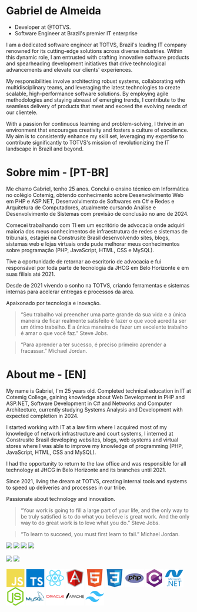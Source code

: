 # Gabriel de Almeida

+ Developer at @TOTVS.<br>
+ Software Engineer at Brazil's premier IT enterprise

<p>
I am a dedicated software engineer at TOTVS, Brazil's leading IT company renowned for its cutting-edge solutions across diverse industries. Within this dynamic role, I am entrusted with crafting innovative software products and spearheading development initiatives that drive technological advancements and elevate our clients' experiences.

My responsibilities involve architecting robust systems, collaborating with multidisciplinary teams, and leveraging the latest technologies to create scalable, high-performance software solutions. By employing agile methodologies and staying abreast of emerging trends, I contribute to the seamless delivery of products that meet and exceed the evolving needs of our clientele.

With a passion for continuous learning and problem-solving, I thrive in an environment that encourages creativity and fosters a culture of excellence. My aim is to consistently enhance my skill set, leveraging my expertise to contribute significantly to TOTVS's mission of revolutionizing the IT landscape in Brazil and beyond.
</p>

# Sobre mim - [PT-BR]
<p>
Me chamo Gabriel, tenho 25 anos.
Conclui o ensino técnico em Informática no colégio Cotemig, obtendo conhecimento sobre Desenvolvimento Web em PHP e ASP.NET, Desenvolvimento de Softwares em C# e Redes e Arquitetura de Computadores, atualmente cursando Análise e Desenvolvimento de Sistemas com previsão de conclusão no ano de 2024.

Comecei trabalhando com TI em um escritório de advocacia onde adquiri maioria dos meus conhecimentos de infraestrutura de redes e sistemas de tribunais, estagiei na Construsite Brasil desenvolvendo sites, blogs, sistemas web e lojas virtuais onde pude melhorar meus conhecimentos sobre programação (PHP, JavaScript, HTML, CSS e MySQL).

Tive a oportunidade de retornar ao escritorio de advocacia e fui responsável por toda parte de tecnologia da JHCG em Belo Horizonte e em suas filiais até 2021.

Desde de 2021 vivendo o sonho na TOTVS, criando ferramentas e sistemas internas para acelerar entregas e processos da area.

Apaixonado por tecnologia e inovação.
>“Seu trabalho vai preencher uma parte grande da sua vida e a única maneira de ficar realmente satisfeito é fazer o que você acredita ser um ótimo trabalho. E a única maneira de fazer um excelente trabalho é amar o que você faz.” Steve Jobs.

>“Para aprender a ter sucesso, é preciso primeiro aprender a fracassar.” Michael Jordan.
</p>


# About me - [EN]
<p>
My name is Gabriel, I'm 25 years old.
Completed technical education in IT at Cotemig College, gaining knowledge about Web Development in PHP and ASP.NET, Software Development in C# and Networks and Computer Architecture, currently studying Systems Analysis and Development with expected completion in 2024.

I started working with IT at a law firm where I acquired most of my knowledge of network infrastructure and court systems, I interned at Construsite Brasil developing websites, blogs, web systems and virtual stores where I was able to improve my knowledge of programming (PHP, JavaScript, HTML, CSS and MySQL).

I had the opportunity to return to the law office and was responsible for all technology at JHCG in Belo Horizonte and its branches until 2021.

Since 2021, living the dream at TOTVS, creating internal tools and systems to speed up deliveries and processes in our tribe.

Passionate about technology and innovation.

>“Your work is going to fill a large part of your life, and the only way to be truly satisfied is to do what you believe is great work. And the only way to do great work is to love what you do.” Steve Jobs.

>“To learn to succeed, you must first learn to fail.” Michael Jordan.
</p>

<div>
  <a href="https://www.linkedin.com/in/gabriel-de-almeida-5bb7a614a/" target="_blank"><img src="https://img.shields.io/badge/-LinkedIn-%230077B5?style=for-the-badge&logo=linkedin&logoColor=white" target="_blank"></a>
  <a href="https://instagram.com/gabriel.alm31da.galo" target="_blank"><img src="https://img.shields.io/badge/-Instagram-%23E4405F?style=for-the-badge&logo=instagram&logoColor=white" target="_blank"></a>
  <a href = "mailto:gabriel.almeida.p@outlook.com"><img src="https://img.shields.io/badge/-Outlook-0078D4?style=for-the-badge&logo=microsoft-outlook&logoColor=white" target="_blank"></a>
  <a href="https://twitter.com/Gabr13l_DeV" target="_blank"><img src="https://img.shields.io/badge/-Twitter-%230077B5?style=for-the-badge&logo=twitter&logoColor=white" target="_blank"></a> 
 
</div>

<br>
 <div>
  <img height="180em" src="https://github-readme-stats.vercel.app/api?username=Gabr13dev&show_icons=true&theme=dark&include_all_commits=true&count_private=true&text_color=10b981&title_color=10b981"/>
  <img height="180em" src="https://github-readme-stats.vercel.app/api/top-langs/?username=Gabr13dev&layout=compact&langs_count=7&theme=dark&text_color=10b981&title_color=10b981"/>
</div>
<div style="display: inline_block"><br>
  <img align="center" alt="Js" height="50" width="50" src="https://raw.githubusercontent.com/devicons/devicon/master/icons/javascript/javascript-plain.svg">
  <img align="center" alt="Ts" height="50" width="50" src="https://raw.githubusercontent.com/devicons/devicon/master/icons/typescript/typescript-plain.svg">
  <img align="center" alt="React" height="50" width="50" src="https://raw.githubusercontent.com/devicons/devicon/master/icons/react/react-original.svg">
  <img align="center" alt="Angular" height="50" width="50" src="https://raw.githubusercontent.com/devicons/devicon/master/icons/angularjs/angularjs-original.svg">
  <img align="center" alt="HTML" height="50" width="50" src="https://raw.githubusercontent.com/devicons/devicon/master/icons/html5/html5-original.svg">
  <img align="center" alt="CSS" height="50" width="50" src="https://raw.githubusercontent.com/devicons/devicon/master/icons/css3/css3-original.svg">
  <img align="center" alt="Php" height="50" width="50" src="https://raw.githubusercontent.com/devicons/devicon/master/icons/php/php-original.svg">
  <img align="center" alt="Csharp" height="50" width="50" src="https://raw.githubusercontent.com/devicons/devicon/master/icons/csharp/csharp-original.svg">
  <img align="center" alt=".NET" height="50" width="50" src="https://raw.githubusercontent.com/devicons/devicon/master/icons/dot-net/dot-net-plain-wordmark.svg">
  <img align="center" alt="nodejs" height="50" width="50" src="https://raw.githubusercontent.com/devicons/devicon/master/icons/nodejs/nodejs-original.svg">
  <img align="center" alt="Mysql" height="50" width="50" src="https://raw.githubusercontent.com/devicons/devicon/master/icons/mysql/mysql-plain-wordmark.svg">
  <img align="center" alt="Oracle" height="50" width="50" src="https://raw.githubusercontent.com/devicons/devicon/master/icons/oracle/oracle-original.svg">
  <img align="center" alt="Apache" height="50" width="50" src="https://raw.githubusercontent.com/devicons/devicon/master/icons/apache/apache-plain-wordmark.svg">
  <img align="center" alt="Tailwind" height="50" width="50" src="https://raw.githubusercontent.com/devicons/devicon/master/icons/tailwindcss/tailwindcss-plain.svg">
</div>
<br>

